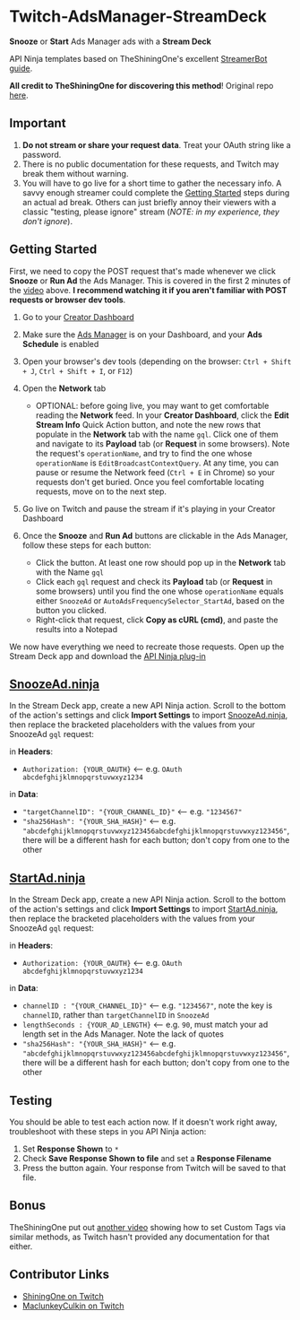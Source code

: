 # Twitch-AdsManager-StreamDeck
**Snooze** or **Start** Ads Manager ads with a **Stream Deck**

API Ninja templates based on TheShiningOne's excellent [StreamerBot guide](https://www.youtube.com/watch?v=ORb1EGwZRPA). 

**All credit to TheShiningOne for discovering this method**! Original repo [here](https://github.com/TheShining1/Twitch-API).

## Important
1. **Do not stream or share your request data**. Treat your OAuth string like a password.
2. There is no public documentation for these requests, and Twitch may break them without warning.
3. You will have to go live for a short time to gather the necessary info. A savvy enough streamer could complete the [Getting Started](#getting-started) steps during an actual ad break. Others can just briefly annoy their viewers with a classic "testing, please ignore" stream (*NOTE: in my experience, they don't ignore*).

## Getting Started

First, we need to copy the POST request that's made whenever we click **Snooze** or **Run Ad** the Ads Manager. This is covered in the first 2 minutes of the [video](https://www.youtube.com/watch?v=ORb1EGwZRPA) above. **I recommend watching it if you aren't familiar with POST requests or browser dev tools**.

1. Go to your [Creator Dashboard](https://dashboard.twitch.tv/u/maclunkeyculkin/stream-manager)
2. Make sure the [Ads Manager](https://help.twitch.tv/s/article/ads-manager) is on your Dashboard, and your **Ads Schedule** is enabled
3. Open your browser's dev tools (depending on the browser: `Ctrl + Shift + J`, `Ctrl + Shift + I`, or `F12`)
4. Open the **Network** tab

   - OPTIONAL: before going live, you may want to get comfortable reading the **Network** feed. In your **Creator Dashboard**, click the **Edit Stream Info** Quick Action button, and note the new rows that populate in the **Network** tab with the name `gql`. Click one of them and navigate to its **Payload** tab (or **Request** in some browsers). Note the request's `operationName`, and try to find the one whose `operationName` is `EditBroadcastContextQuery`. At any time, you can pause or resume the Network feed (`Ctrl + E` in Chrome) so your requests don't get buried. Once you feel comfortable locating requests, move on to the next step.

5. Go live on Twitch and pause the stream if it's playing in your Creator Dashboard
6. Once the **Snooze** and **Run Ad** buttons are clickable in the Ads Manager, follow these steps for each button:
   * Click the button. At least one row should pop up in the **Network** tab with the Name `gql`
   * Click each `gql` request and check its **Payload** tab (or **Request** in some browsers) until you find the one whose `operationName` equals either `SnoozeAd` or `AutoAdsFrequencySelector_StartAd`, based on the button you clicked.
   * Right-click that request, click **Copy as cURL (cmd)**, and paste the results into a Notepad

We now have everything we need to recreate those requests. Open up the Stream Deck app and download the [API Ninja plug-in](https://apps.elgato.com/plugins/com.barraider.apininja)

## [SnoozeAd.ninja](SnoozeAd.ninja)
In the Stream Deck app, create a new API Ninja action. Scroll to the bottom of the action's settings and click **Import Settings** to import [SnoozeAd.ninja](SnoozeAd.ninja), then replace the bracketed placeholders with the values from your SnoozeAd `gql` request:

in **Headers**:

* `Authorization: {YOUR_OAUTH}` <-- e.g. `OAuth abcdefghijklmnopqrstuvwxyz1234`

in **Data**:
* `"targetChannelID": "{YOUR_CHANNEL_ID}"` <-- e.g. `"1234567"`
* `"sha256Hash": "{YOUR_SHA_HASH}"` <-- e.g. `"abcdefghijklmnopqrstuvwxyz123456abcdefghijklmnopqrstuvwxyz123456"`, there will be a different hash for each button; don't copy from one to the other

## [StartAd.ninja](StartAd.ninja)
In the Stream Deck app, create a new API Ninja action. Scroll to the bottom of the action's settings and click **Import Settings** to import [StartAd.ninja](StartAd.ninja), then replace the bracketed placeholders with the values from your SnoozeAd `gql` request:

in **Headers**:

* `Authorization: {YOUR_OAUTH}` <-- e.g. `OAuth abcdefghijklmnopqrstuvwxyz1234`
	
in **Data**:

* `channelID : "{YOUR_CHANNEL_ID}"` <-- e.g. `"1234567"`, note the key is `channelID`, rather than `targetChannelID` in `SnoozeAd`
* `lengthSeconds : {YOUR_AD_LENGTH}` <-- e.g. `90`, must match your ad length set in the Ads Manager. Note the lack of quotes
* `"sha256Hash": "{YOUR_SHA_HASH}"` <-- e.g. `"abcdefghijklmnopqrstuvwxyz123456abcdefghijklmnopqrstuvwxyz123456"`, there will be a different hash for each button; don't copy from one to the other
	
## Testing
You should be able to test each action now. If it doesn't work right away, troubleshoot with these steps in you API Ninja action:
1. Set **Response Shown** to `*`
2. Check **Save Response Shown to file** and set a **Response Filename**
3. Press the button again. Your response from Twitch will be saved to that file.
	
## Bonus
TheShiningOne put out [another video](https://www.youtube.com/watch?v=eRY6V1ssGkk) showing how to set Custom Tags via similar methods, as Twitch hasn't provided any documentation for that either.

## Contributor Links
* [ShiningOne on Twitch](https://www.twitch.tv/shiningone)
* [MaclunkeyCulkin on Twitch](https://www.twitch.tv/maclunkeyculkin)
